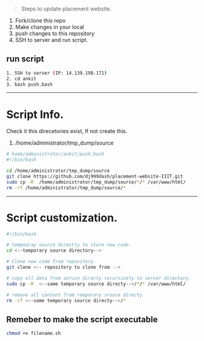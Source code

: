 

> Steps to update placement website.
1. Fork/clone this repo
2. Make changes in your local
3. push changes to this repository
4. SSH to server and run script.

## run script
```bash
1. SSH to server (IP: 14.139.198.171)
2. cd ankit
3. bash push.bash
```
---

# Script Info.
Check it this direcetories exist, If not create this.
1. /home/administrator/tmp_dump/source

```bash
# home/administrator/ankit/push.bash
#!/bin/bash

cd /home/administrator/tmp_dump/source
git clone https://github.com/dj999dash/placement-website-IIIT.git
sudo cp -R  /home/administrator/tmp_dump/source/*/* /var/www/html/
rm -rf /home/administrator/tmp_dump/source/*
```



---

# Script customization.
```bash
#!/bin/bash

# tempoaray source directly to store new code.
cd <--temporary source directory-->

# Clone new code from repository
git clone <-- repository to clone from -->

# copy all data from soruce directy recursively to server directory.
sudo cp -R  <--same temporary source directy-->/*/* /var/www/html/

# remove all content from remporary srouce directy
rm -rf <--same temporary source directy-->/*
```

## Remeber to make the script executable
```bash
chmod +x filename.sh
```
